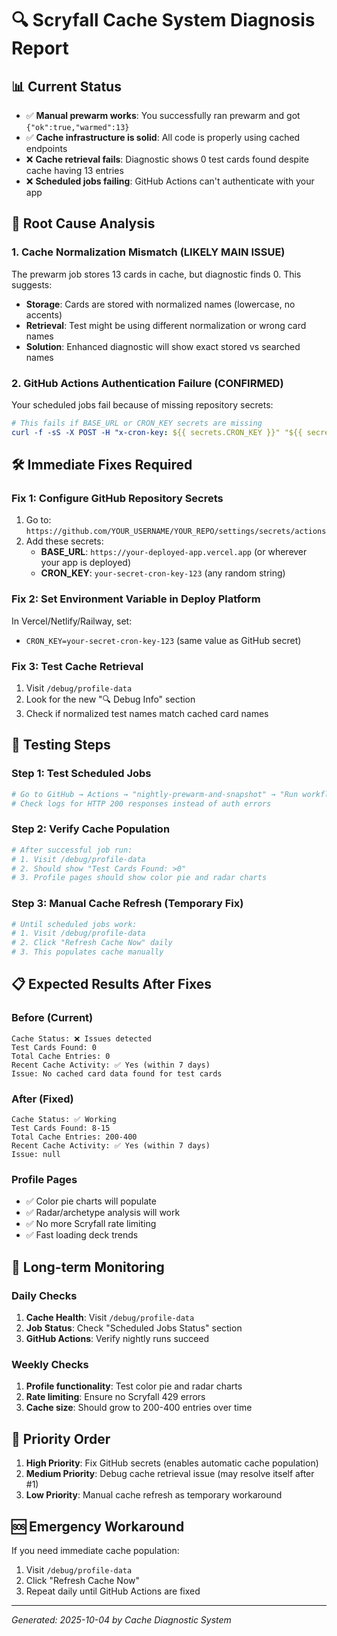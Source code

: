 # 🔍 Scryfall Cache System Diagnosis Report

## 📊 Current Status
- ✅ **Manual prewarm works**: You successfully ran prewarm and got `{"ok":true,"warmed":13}`
- ✅ **Cache infrastructure is solid**: All code is properly using cached endpoints
- ❌ **Cache retrieval fails**: Diagnostic shows 0 test cards found despite cache having 13 entries
- ❌ **Scheduled jobs failing**: GitHub Actions can't authenticate with your app

## 🎯 Root Cause Analysis

### 1. Cache Normalization Mismatch (LIKELY MAIN ISSUE)
The prewarm job stores 13 cards in cache, but diagnostic finds 0. This suggests:
- **Storage**: Cards are stored with normalized names (lowercase, no accents)
- **Retrieval**: Test might be using different normalization or wrong card names
- **Solution**: Enhanced diagnostic will show exact stored vs searched names

### 2. GitHub Actions Authentication Failure (CONFIRMED)
Your scheduled jobs fail because of missing repository secrets:

```yaml
# This fails if BASE_URL or CRON_KEY secrets are missing
curl -f -sS -X POST -H "x-cron-key: ${{ secrets.CRON_KEY }}" "${{ secrets.BASE_URL }}/api/cron/prewarm-scryfall"
```

## 🛠️ Immediate Fixes Required

### Fix 1: Configure GitHub Repository Secrets
1. Go to: `https://github.com/YOUR_USERNAME/YOUR_REPO/settings/secrets/actions`
2. Add these secrets:
   - **BASE_URL**: `https://your-deployed-app.vercel.app` (or wherever your app is deployed)
   - **CRON_KEY**: `your-secret-cron-key-123` (any random string)

### Fix 2: Set Environment Variable in Deploy Platform
In Vercel/Netlify/Railway, set:
- `CRON_KEY=your-secret-cron-key-123` (same value as GitHub secret)

### Fix 3: Test Cache Retrieval
1. Visit `/debug/profile-data`
2. Look for the new "🔍 Debug Info" section
3. Check if normalized test names match cached card names

## 🔄 Testing Steps

### Step 1: Test Scheduled Jobs
```bash
# Go to GitHub → Actions → "nightly-prewarm-and-snapshot" → "Run workflow"
# Check logs for HTTP 200 responses instead of auth errors
```

### Step 2: Verify Cache Population
```bash
# After successful job run:
# 1. Visit /debug/profile-data
# 2. Should show "Test Cards Found: >0"
# 3. Profile pages should show color pie and radar charts
```

### Step 3: Manual Cache Refresh (Temporary Fix)
```bash
# Until scheduled jobs work:
# 1. Visit /debug/profile-data
# 2. Click "Refresh Cache Now" daily
# 3. This populates cache manually
```

## 📋 Expected Results After Fixes

### Before (Current)
```
Cache Status: ❌ Issues detected
Test Cards Found: 0
Total Cache Entries: 0
Recent Cache Activity: ✅ Yes (within 7 days)
Issue: No cached card data found for test cards
```

### After (Fixed)
```
Cache Status: ✅ Working  
Test Cards Found: 8-15
Total Cache Entries: 200-400
Recent Cache Activity: ✅ Yes (within 7 days)
Issue: null
```

### Profile Pages
- ✅ Color pie charts will populate
- ✅ Radar/archetype analysis will work  
- ✅ No more Scryfall rate limiting
- ✅ Fast loading deck trends

## 🚀 Long-term Monitoring

### Daily Checks
1. **Cache Health**: Visit `/debug/profile-data` 
2. **Job Status**: Check "Scheduled Jobs Status" section
3. **GitHub Actions**: Verify nightly runs succeed

### Weekly Checks  
1. **Profile functionality**: Test color pie and radar charts
2. **Rate limiting**: Ensure no Scryfall 429 errors
3. **Cache size**: Should grow to 200-400 entries over time

## 🎯 Priority Order
1. **High Priority**: Fix GitHub secrets (enables automatic cache population)
2. **Medium Priority**: Debug cache retrieval issue (may resolve itself after #1)
3. **Low Priority**: Manual cache refresh as temporary workaround

## 🆘 Emergency Workaround
If you need immediate cache population:
1. Visit `/debug/profile-data`  
2. Click "Refresh Cache Now"
3. Repeat daily until GitHub Actions are fixed

---
*Generated: 2025-10-04 by Cache Diagnostic System*